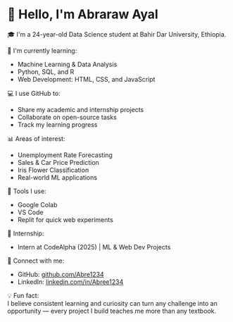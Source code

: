 # 👋 Hello, I'm Abraraw Ayal

🎓 I'm a 24-year-old Data Science student at Bahir Dar University, Ethiopia.

🌱 I'm currently learning:
- Machine Learning & Data Analysis
- Python, SQL, and R
- Web Development: HTML, CSS, and JavaScript

💻 I use GitHub to:
- Share my academic and internship projects
- Collaborate on open-source tasks
- Track my learning progress

📊 Areas of interest:
- Unemployment Rate Forecasting
- Sales & Car Price Prediction
- Iris Flower Classification
- Real-world ML applications

📱 Tools I use:
- Google Colab 
- VS Code 
- Replit for quick web experiments

🧠 Internship:
- Intern at CodeAlpha (2025) | ML & Web Dev Projects

🔗 Connect with me:
- GitHub: [github.com/Abre1234](https://github.com/Abre1234)
- LinkedIn: [linkedin.com/in/Abree1234](https://linkedin.com/in/Abree1234)

💡 Fun fact:  
I believe consistent learning and curiosity can turn any challenge into an opportunity — every project I build teaches me more than any textbook.
